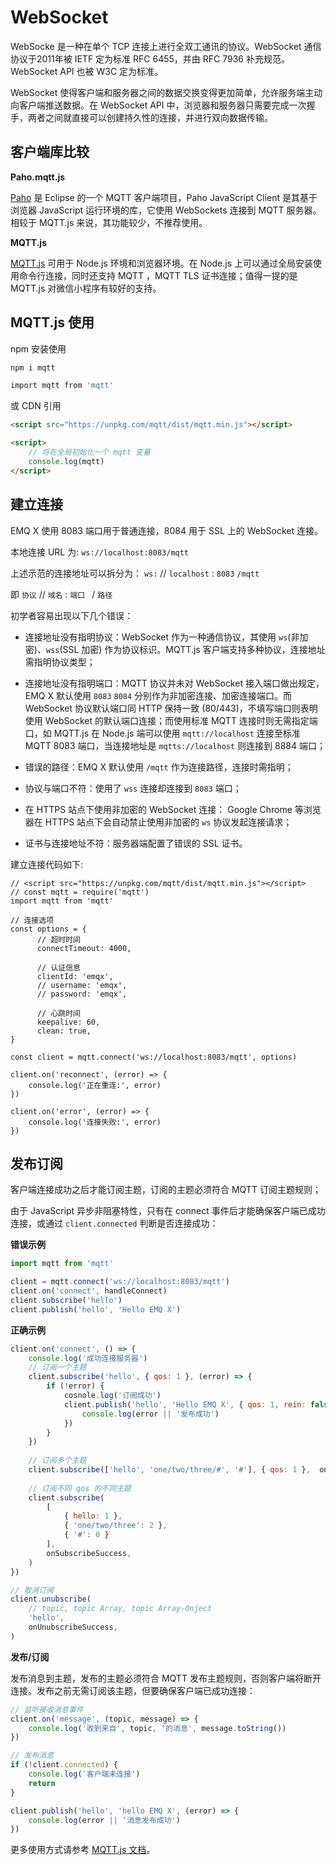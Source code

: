 # WebSocket

WebSocke 是一种在单个 TCP 连接上进行全双工通讯的协议。WebSocket 通信协议于2011年被 IETF 定为标准 RFC 6455，并由 RFC 7936 补充规范。WebSocket API 也被 W3C 定为标准。

WebSocket 使得客户端和服务器之间的数据交换变得更加简单，允许服务端主动向客户端推送数据。在 WebSocket API 中，浏览器和服务器只需要完成一次握手，两者之间就直接可以创建持久性的连接，并进行双向数据传输。

## 客户端库比较

**Paho.mqtt.js**

[Paho](https://www.eclipse.org/paho/) 是 Eclipse 的一个 MQTT 客户端项目，Paho JavaScript Client 是其基于浏览器 JavaScript 运行环境的库，它使用 WebSockets 连接到 MQTT 服务器。相较于 MQTT.js 来说，其功能较少，不推荐使用。

**MQTT.js**

[MQTT.js](https://www.npmjs.com/package/mqtt) 可用于 Node.js 环境和浏览器环境。在 Node.js 上可以通过全局安装使用命令行连接，同时还支持 MQTT ，MQTT TLS 证书连接；值得一提的是 MQTT.js 对微信小程序有较好的支持。


## MQTT.js 使用

npm 安装使用

```bash
npm i mqtt

import mqtt from 'mqtt'
```


或 CDN 引用

```html
<script src="https://unpkg.com/mqtt/dist/mqtt.min.js"></script>

<script>
    // 将在全局初始化一个 mqtt 变量
    console.log(mqtt)
</script>
```

## 建立连接

EMQ X 使用 8083 端口用于普通连接，8084 用于 SSL 上的 WebSocket 连接。

本地连接 URL 为: `ws://localhost:8083/mqtt`

上述示范的连接地址可以拆分为： `ws:` // `localhost` : `8083` `/mqtt` 

即 `协议` // `域名` : `端口 ` / `路径`

初学者容易出现以下几个错误：

- 连接地址没有指明协议：WebSocket 作为一种通信协议，其使用 `ws`(非加密)、`wss`(SSL 加密) 作为协议标识。MQTT.js 客户端支持多种协议，连接地址需指明协议类型；

- 连接地址没有指明端口：MQTT 协议并未对 WebSocket 接入端口做出规定，EMQ X 默认使用 `8083` `8084` 分别作为非加密连接、加密连接端口。而 WebSocket 协议默认端口同 HTTP 保持一致 (80/443)，不填写端口则表明使用 WebSocket 的默认端口连接；而使用标准 MQTT 连接时则无需指定端口，如 MQTT.js 在 Node.js 端可以使用 `mqtt://localhost` 连接至标准 MQTT 8083 端口，当连接地址是 `mqtts://localhost` 则连接到 8884 端口；

- 错误的路径：EMQ X 默认使用 `/mqtt` 作为连接路径，连接时需指明；

- 协议与端口不符：使用了 `wss` 连接却连接到 `8083` 端口；

- 在 HTTPS 站点下使用非加密的 WebSocket 连接： Google Chrome 等浏览器在 HTTPS 站点下会自动禁止使用非加密的 `ws` 协议发起连接请求；

- 证书与连接地址不符：服务器端配置了错误的 SSL 证书。

建立连接代码如下:

```Js
// <script src="https://unpkg.com/mqtt/dist/mqtt.min.js"></script>
// const mqtt = require('mqtt')
import mqtt from 'mqtt'

// 连接选项
const options = {
      // 超时时间
      connectTimeout: 4000,
      
      // 认证信息
      clientId: 'emqx',
      // username: 'emqx',
      // password: 'emqx',
      
      // 心跳时间
      keepalive: 60,
      clean: true,
}

const client = mqtt.connect('ws://localhost:8083/mqtt', options)

client.on('reconnect', (error) => {
    console.log('正在重连:', error)
})

client.on('error', (error) => {
    console.log('连接失败:', error)
})

```


## 发布订阅

客户端连接成功之后才能订阅主题，订阅的主题必须符合 MQTT 订阅主题规则；

由于 JavaScript 异步非阻塞特性，只有在 connect 事件后才能确保客户端已成功连接，或通过 `client.connected` 判断是否连接成功：

**错误示例**

```js
import mqtt from 'mqtt'

client = mqtt.connect('ws://localhost:8083/mqtt')
client.on('connect', handleConnect)
client.subscribe('hello')
client.publish('hello', 'Hello EMQ X')
````

**正确示例**

```js
client.on('connect', () => {
    console.log('成功连接服务器')
    // 订阅一个主题
    client.subscribe('hello', { qos: 1 }, (error) => {
        if (!error) {
            cosnole.log('订阅成功')
            client.publish('hello', 'Hello EMQ X', { qos: 1, rein: false }, (error) => {
                console.log(error || '发布成功')
            })
        }
    })
    
    // 订阅多个主题
    client.subscribe(['hello', 'one/two/three/#', '#'], { qos: 1 },  onSubscribeSuccess)
    
    // 订阅不同 qos 的不同主题
    client.subscribe(
        [
            { hello: 1 }, 
            { 'one/two/three': 2 }, 
            { '#': 0 }
        ], 
        onSubscribeSuccess,
    )
})

// 取消订阅
client.unubscribe(
    // topic, topic Array, topic Array-Onject
    'hello',
    onUnubscribeSuccess,
)
```

**发布/订阅**

发布消息到主题，发布的主题必须符合 MQTT 发布主题规则，否则客户端将断开连接。发布之前无需订阅该主题，但要确保客户端已成功连接：

```js
// 监听接收消息事件
client.on('message', (topic, message) => {
    console.log('收到来自', topic, '的消息', message.toString())
})

// 发布消息
if (!client.connected) {
    console.log('客户端未连接')
    return
}

client.publish('hello', 'hello EMQ X', (error) => {
    console.log(error || '消息发布成功')
})
```


更多使用方式请参考 [MQTT.js 文档](https://www.npmjs.com/package/mqtt)。
